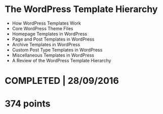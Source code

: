 # The WordPress Template Hierarchy 
- How WordPress Templates Work 
- Core WordPress Theme Files 
- Homepage Templates in WordPress 
- Page and Post Templates in WordPress
- Archive Templates in WordPress
- Custom Post Type Templates in WordPress
- Miscellaneous Templates in WordPress
- A Review of the WordPress Template Hierarchy

# COMPLETED | 28/09/2016
# 374 points
